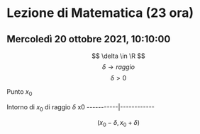 # Lezione di Matematica (23 ora)
## Mercoledì 20 ottobre 2021, 10:10:00


$$
\delta \in \R
$$
$$
\delta\to raggio
$$
$$
\delta> 0
$$



Punto $x_0$

Intorno di $x_0$ di raggio $\delta$	
	           x0
	-----------|------------

$$
(x_0-\delta,x_0+\delta)
$$
<!--stackedit_data:
eyJoaXN0b3J5IjpbMTEzMjEzOTI2XX0=
-->